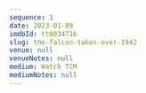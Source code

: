 ```yaml
---
sequence: 1
date: 2023-01-09
imdbId: tt0034716
slug: the-falcon-takes-over-1942
venue: null
venueNotes: null
medium: Watch TCM
mediumNotes: null
---
```


